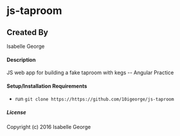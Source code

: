 # js-taproom

## Created By
Isabelle George

#### Description
JS web app for building a fake taproom with kegs -- Angular Practice

#### Setup/Installation Requirements

* run `git clone https://https://github.com/10igeorge/js-taproom`

##### License

Copyright (c) 2016 Isabelle George
